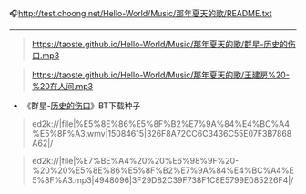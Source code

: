 
🎧http://test.choong.net/Hello-World/Music/那年夏天的歌/README.txt

----------------------------------------------------------------------------

> https://taoste.github.io/Hello-World/Music/那年夏天的歌/群星-历史的伤口.mp3

> https://taoste.github.io/Hello-World/Music/那年夏天的歌/王建房%20-%20在人间.mp3


- 《群星-[历史的伤口](https://zh.wikipedia.org/wiki/%E5%8E%86%E5%8F%B2%E7%9A%84%E4%BC%A4%E5%8F%A3)》BT下载种子

> ed2k://|file|%E5%8E%86%E5%8F%B2%E7%9A%84%E4%BC%A4%E5%8F%A3.wmv|15084615|326F8A72CC6C3436C55E07F3B7868A62|/

> ed2k://|file|%E7%BE%A4%20%20%E6%98%9F%20-%20%20%E5%8E%86%E5%8F%B2%E7%9A%84%E4%BC%A4%E5%8F%A3.mp3|4948096|3F29D82C39F738F1C8E5799E085226F4|/

